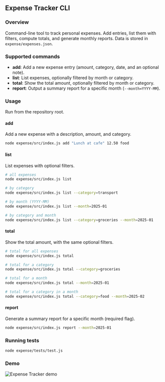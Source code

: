 ## Expense Tracker CLI

### Overview
Command-line tool to track personal expenses. Add entries, list them with filters, compute totals, and generate monthly reports. Data is stored in `expense/expenses.json`.

### Supported commands
- **add**: Add a new expense entry (amount, category, date, and an optional note).
- **list**: List expenses, optionally filtered by month or category.
- **total**: Show the total amount, optionally filtered by month or category.
- **report**: Output a summary report for a specific month (`--month=YYYY-MM`).

### Usage

Run from the repository root.

#### add
Add a new expense with a description, amount, and category.
```bash
node expense/src/index.js add "Lunch at cafe" 12.50 food
```

#### list
List expenses with optional filters.
```bash
# all expenses
node expense/src/index.js list

# by category
node expense/src/index.js list --category=transport

# by month (YYYY-MM)
node expense/src/index.js list --month=2025-01

# by category and month
node expense/src/index.js list --category=groceries --month=2025-01
```

#### total
Show the total amount, with the same optional filters.
```bash
# total for all expenses
node expense/src/index.js total

# total for a category
node expense/src/index.js total --category=groceries

# total for a month
node expense/src/index.js total --month=2025-01

# total for a category in a month
node expense/src/index.js total --category=food --month=2025-02
```

#### report
Generate a summary report for a specific month (required flag).
```bash
node expense/src/index.js report --month=2025-01
```

### Running tests
```bash
node expense/tests/test.js
```

### Demo
![Expense Tracker demo](../docs/expense-demo.gif)


<!-- touch: ensure this README is explicitly included in a follow-up commit -->

